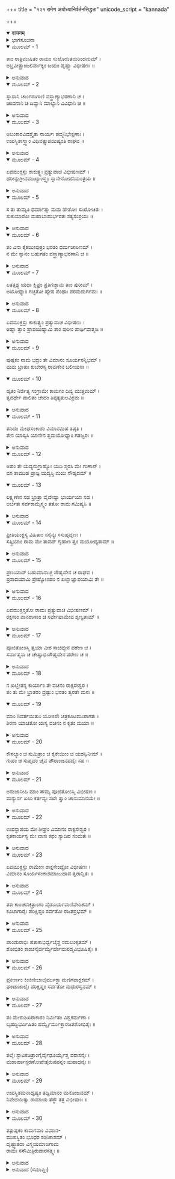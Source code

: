 +++
title = "१२१ रामेण अयोध्यानिर्वर्तनसिद्धता"
unicode_script = "kannada"

+++
<details open><summary>वाचनम्</summary>

<div class="audioEmbed"  caption="श्रीराम-हरिसीताराममूर्ति-घनपाठिभ्यां वचनम्" src="https://archive.org/download/Ramayana-recitation-Sriram-harisItArAmamUrti-Ghanapaati-v2/Kanda_6/Kanda_6_YK-121-Rama_prepares_to_leave_for_Ayodhya_0.mp3"></div>
</details>



<details><summary>ಭಾಗಸೂಚನಾ</summary>

ಅಯೋಧ್ಯೆಗೆ ಹೊರಡಲು ಶ್ರೀರಾಮನ ಸಿದ್ಧತೆ, ವಿಭೀಷಣನು ಪುಷ್ಪಕ ವಿಮಾನದಲ್ಲಿ ಹೋಗುವಂತೆ ಶ್ರೀರಾಮನನ್ನು ಪ್ರಾರ್ಥಿಸಿದುದು
</details>

<details open><summary>ಮೂಲಮ್ - 1</summary>

ತಾಂ ರಾತ್ರಿಮುಷಿತಂ ರಾಮಂ ಸುಖೋದಿತಮರಿಂದಮಮ್ ।  
ಅಬ್ರವೀತ್ಪ್ರಾಂಜಲಿರ್ವಾಕ್ಯಂ ಜಯಂ ಪೃಷ್ಟ್ವಾ ವಿಭೀಷಣಃ ॥
</details>

<details><summary>ಅನುವಾದ</summary>

ಅಂದಿನ ರಾತ್ರೆ ವಿಶ್ರಾಂತಿ ಪಡೆದು ಶತ್ರುಸೂದನ ಶ್ರೀರಾಮನು ಮರುದಿನ ಪ್ರಾತಃಕಾಲದಲ್ಲಿ ಸುಖವಾಗಿ ಎಚ್ಚರಗೊಂಡಾಗ ಕುಶಲ ಪ್ರಶ್ನೆಗಳ ಬಳಿಕ ವಿಭೀಷಣನು ಕೈಮುಗಿದು ಹೇಳಿದನು.॥1॥
</details>

<details open><summary>ಮೂಲಮ್ - 2</summary>

ಸ್ನಾನಾನಿ  ಚಾಂಗರಾಗಾಣಿ   ವಸ್ತ್ರಾಣ್ಯಾಭರಣಾನಿ  ಚ ।  
ಚಂದನಾನಿ ಚ  ದಿವ್ಯಾನಿ  ಮಾಲ್ಯಾನಿ  ವಿವಿಧಾನಿ  ಚ ॥
</details>

<details><summary>ಅನುವಾದ</summary>

ರಘುನಂದನ! ಸ್ನಾನಕ್ಕಾಗಿ ನೀರು, ಅಂಗರಾಗ, ವಸ್ತ್ರ, ಅಭೂಷಣ, ಚಂದನ, ಬಗೆ-ಬಗೆಯ ಮೂಲೆಗಳು ನಿನ್ನ ಸೇವೆಗಾಗಿ ಸಿದ್ಧವಾಗಿವೆ.॥2॥
</details>

<details open><summary>ಮೂಲಮ್ - 3</summary>

ಅಲಂಕಾರವಿದಶ್ಚೈತಾ ನಾರ್ಯಃ ಪದ್ಮನಿಭೇಕ್ಷಣಾಃ ।  
ಉಪಸ್ಥಿತಾಸ್ತ್ವಾಂ ವಿಧಿವತ್ಸ್ನಾಪಯಿಷ್ಯಂತಿ  ರಾಘವ ॥
</details>

<details><summary>ಅನುವಾದ</summary>

ರಘುವೀರನೇ! ಶೃಂಗಾರ ಕಲೆಯನ್ನು ತಿಳಿದಿರುವ ಕಮಲಾಕ್ಷಿಯರಾದ ಈ ನಾರಿಯರೂ ಕೂಡ ನಿನ್ನ ಸೇವೆಗಾಗಿ ಬಂದು ನಿಂತಿರುವರು. ಇವರು ವಿಧಿವತ್ತಾಗಿ ನಿನಗೆ ಸ್ನಾನಮಾಡಿಸುವರು.॥3॥
</details>

<details open><summary>ಮೂಲಮ್ - 4</summary>

ಏವಮುಕ್ತಸ್ತು ಕಾಕುತ್ಥ್ಸಃ   ಪ್ರತ್ಯುವಾಚ  ವಿಭೀಷಣಮ್ ।  
ಹರೀನ್ಸುಗ್ರೀವಮುಖ್ಯಾಂಸ್ತ್ವಂ ಸ್ನಾನೇನೋಪನಿಮಂತ್ರಯ ॥
</details>

<details><summary>ಅನುವಾದ</summary>

ವಿಭೀಷಣನು ಹೀಗೆ ಹೇಳಿದಾಗ ಶ್ರೀರಾಮನು ಅವನಲ್ಲಿ ಹೇಳಿದನು- ಮಿತ್ರಾ! ನೀನು ಸುಗ್ರಿವಾದಿ ವಾನರವೀರರನ್ನು ಸ್ನಾನಕ್ಕಾಗಿ ಒತ್ತಾಯಿಸು.॥4॥
</details>

<details open><summary>ಮೂಲಮ್ - 5</summary>

ಸ ತು ತಾಮ್ಯತಿ ಧರ್ಮಾತ್ಮಾ ಮಮ ಹೇತೋಃ ಸುಖೋಚಿತಃ ।  
ಸುಕುಮಾರೋ ಮಹಾಬಾಹುರ್ಭರತಃ  ಸತ್ಯಸಂಶ್ರಯಃ ॥
</details>

<details><summary>ಅನುವಾದ</summary>

ನನಗೆ ಈಗಲಾದರೋ ಸತ್ಯವನ್ನು ಆಶ್ರಯಿಸಿದ ಧರ್ಮಾತ್ಮಾ ಮಹಾಬಾಹು ಭರತನು ಬಹಳ ಕಷ್ಟಪಡುತ್ತಿದ್ದಾನೆ. ಅವನು ಸುಕುಮಾರನಾಗಿದ್ದು ಸುಖ ಪಡಲು ಯೋಗ್ಯನಾಗಿದ್ದಾನೆ.॥5॥
</details>

<details open><summary>ಮೂಲಮ್ - 6</summary>

ತಂ ವಿನಾ ಕೈಕಯೀಪುತ್ರಂ ಭರತಂ ಧರ್ಮಚಾರಿಣಮ್ ।  
ನ ಮೇ ಸ್ನಾನಂ  ಬಹುಗತಂ  ವಸ್ತ್ರಾಣ್ಯಾಭರಣಾನಿ  ಚ ॥
</details>

<details><summary>ಅನುವಾದ</summary>

ಆ ಧರ್ಮ ಪರಾಯಣ ಕೈಕೇಯಿ ಕುಮಾರನನ್ನು ನೋಡದೆ, ನನಗೆ ಸ್ನಾನವಾಗಲೀ, ಈ ಉತ್ತಮ ವಸಾಭೂಷಣಗಳನ್ನು ಧರಿಸುವುದಾಗಲೀ ಮೆಚ್ಚುವುದಿಲ್ಲ.॥6॥
</details>

<details open><summary>ಮೂಲಮ್ - 7</summary>

ಏತತ್ಪಶ್ಯ ಯಥಾ ಕ್ಷಿಪ್ರಂ  ಪ್ರತಿಗಚ್ಛಾಮ ತಾಂ ಪುರೀಮ್ ।  
ಅಯೋಧ್ಯಾಂ ಗಚ್ಛತೋ ಹ್ಯೇಷ ಪಂಥಾಃ ಪರಮದುರ್ಗಮಃ ॥
</details>

<details><summary>ಅನುವಾದ</summary>

ನಾವು ಆದಷ್ಟು ಬೇಗ ಅಯೋಧ್ಯೆಗೆ ಮರಳಿ ಹೋಗುವುದರ ಕುರಿತು ನೀನು ಗಮನಕೊಡು; ಏಕೆಂದರೆ ಇಲ್ಲಿಂದ ಕಾಲ್ನಡಿಗೆಯಿಂದ ಪ್ರಯಾಣಮಾಡಲು ಮಾರ್ಗವು ದುರ್ಗಮವಾಗಿದೆ, ದೂರವಾಗಿದೆ.॥7॥
</details>

<details open><summary>ಮೂಲಮ್ - 8</summary>

ಏವಮುಕ್ತಸ್ತು  ಕಾಕುತ್ಸ್ಥಂ   ಪ್ರತ್ಯುವಾಚ   ವಿಭೀಷಣಃ ।  
ಅಹ್ನಾ ತ್ವಾಂ ಪ್ರಾಪಯಿಷ್ಯಾಮಿ ತಾಂ ಪುರೀಂ ಪಾರ್ಥಿವಾತ್ಮಜ ॥
</details>

<details><summary>ಅನುವಾದ</summary>

ಶ್ರೀರಾಮನು ಹೀಗೆ ಹೇಳಿದಾಗ ವಿಭೀಷಣನು ಅವನಲ್ಲಿ ಹೀಗೆ ಹೇಳಿದನು- ರಾಜಕುಮಾರನೇ! ನೀನು ಇದರ ಕುರಿತು ಚಿಂತಿಸಬೇಡ. ನಾನು ಒಂದೇ ದಿನದಲ್ಲಿ ನಿಮ್ಮ ಅಯೋಧ್ಯಗೆ ತಲುಪಿಸುತ್ತೇನೆ.॥8॥
</details>

<details open><summary>ಮೂಲಮ್ - 9</summary>

ಪುಷ್ಪಕಂ ನಾಮ ಭದ್ರಂ ತೇ ವಿಮಾನಂ ಸೂರ್ಯಸನ್ನಿಭಮ್ ।  
ಮಮ ಭ್ರಾತುಃ ಕುಬೇರಸ್ಯ  ರಾವಣೇನ  ಬಲೀಯಸಾ ॥
</details>

<details open><summary>ಮೂಲಮ್ - 10</summary>

ಹೃತಂ ನಿರ್ಜಿತ್ಯ ಸಂಗ್ರಾಮೇ ಕಾಮಗಂ ದಿವ್ಯ ಮುತ್ತಮಮ್ ।  
ತ್ವದರ್ಥೇ  ಪಾಲಿತಂ ಚೇದಂ ತಿಷ್ಠತ್ಯತುಲವಿಕ್ರಮ ॥
</details>

<details><summary>ಅನುವಾದ</summary>

ನಿನಗೆ ಮಂಗಳ ವಾಗಲಿ. ನನ್ನ ಬಳಿ ಹಿರಿಯಣ್ಣ ಕುಬೇರನ ಸೂರ್ಯತುಲ್ಯ ತೇಜಸ್ವೀ ಪುಷ್ಪಕವಿಮಾನವಿದೆ. ಅದನ್ನು ಮಹಾಬಲಿ ರಾವಣನು ಕುಬೇರನನ್ನು ಸೋಲಿಸಿತಂದಿದ್ದನು. ಅತುಲ ಪರಾಕ್ರಮಿ ಶ್ರೀರಾಮಾ! ಇಚ್ಛಾನುಸಾರವಾಗಿ ಚಲಿಸುವ ಆ ದಿವ್ಯ, ಉತ್ತಮ ವಿಮಾನವನ್ನು ನಿನಗಾಗಿಯೇ ಇರಿಸಿಕೊಂಡಿರುವೆನು.॥9-10॥
</details>

<details open><summary>ಮೂಲಮ್ - 11</summary>

ತದಿದಂ   ಮೇಘಸಂಕಾಶಂ    ವಿಮಾನಮಿಹ   ತಿಷ್ಠತಿ ।  
ತೇನ ಯಾಸ್ಯಸಿ ಯಾನೇನ ತ್ವಮಯೋಧ್ಯಾಂ  ಗತಜ್ವರಃ ॥
</details>

<details><summary>ಅನುವಾದ</summary>

ಮೇಘದಂತೆ ಕಂಗೊಳಿಸುವ ಆ ದಿವ್ಯವಿಮಾನ ಇಲ್ಲಿ ಇದೆ. ಅದರ ಮೂಲಕ ನಿಶ್ಚಿಂತನಾಗಿ ನೀನು ಅಯೋಧ್ಯೆಗೆ ಹೋಗಬಲ್ಲೆ.॥11॥
</details>

<details open><summary>ಮೂಲಮ್ - 12</summary>

ಅಹಂ ತೇ ಯದ್ಯನುಗ್ರಾಹ್ಯೋ ಯದಿ ಸ್ಮರಸಿ ಮೇ ಗುಣಾನ್ ।  
ವಸ ತಾವದಿಹ ಪ್ರಾಜ್ಞ ಯದ್ಯಸ್ತಿ ಮಯಿ ಸೌಹೃದಮ್ ॥
</details>

<details open><summary>ಮೂಲಮ್ - 13</summary>

ಲಕ್ಷ್ಮಣೇನ ಸಹ ಭ್ರಾತ್ರಾ ವೈದೇಹ್ಯಾ ಭಾರ್ಯಯಾ ಸಹ ।  
ಅರ್ಚಿತಃ ಸರ್ವಕಾಮೈಸ್ತ್ವಂ ತತೋ ರಾಮ ಗಮಿಷ್ಯಸಿ ॥
</details>

<details><summary>ಅನುವಾದ</summary>

ಶ್ರೀರಾಮಾ! ನೀನು ನನ್ನನ್ನು ಕೃಪಾಪಾತ್ರನೆಂದು ತಿಳಿದಿದ್ದರೆ, ನನ್ನಲ್ಲಿ ಏನಾದರೂ ಗುಣಗಳನ್ನು ನೋಡುತ್ತಿರುವೆಯಾದರೆ, ನನ್ನ ಕುರಿತು ನಿನಗೆ ಸೌಹಾರ್ದವಿದ್ದರೆ, ಈಗ ಅನುಜ ಲಕ್ಷ್ಮಣ ಹಾಗೂ ಪತ್ನಿ ಸೀತೆಯೊಂದಿಗೆ ಕೆಲವು ದಿನ ಇಲ್ಲಿ ಇರಬೇಕು. ನಾನು ಮನೋವಾಂಛಿತ ಎಲ್ಲ ವಸ್ತುಗಳಿಂದ ನಿಮ್ಮನ್ನು ಸತ್ಕರಿಸುವೆನು. ನನ್ನ ಸತ್ಕಾರವನ್ನು ಸ್ವೀಕರಿಸಿದ ಬಳಿಕ ನೀವು ಅಯೋಧ್ಯೆಗೆ ತೆರಳಿರಿ.॥12-13॥
</details>

<details open><summary>ಮೂಲಮ್ - 14</summary>

ಪ್ರೀತಿಯುಕ್ತಸ್ಯ ವಿಹಿತಾಂ ಸಸೈನ್ಯಃ ಸಸುಹೃದ್ಗಣಃ ।  
ಸತ್ಕ್ರಿಯಾಂ ರಾಮ ಮೇ ತಾವದ್ ಗೃಹಾಣ ತ್ವಂ ಮಯೋದ್ಯತಾಮ್ ॥
</details>

<details><summary>ಅನುವಾದ</summary>

ರಘುನಂದನ! ನಾನು ಸಂತೋಷವಾಗಿ ನಿಮ್ಮನ್ನು ಸತ್ಕರಿಸಲು ಬಯಸುತ್ತಿದ್ದೇನೆ. ನಾನು ಮಾಡುವ ಸತ್ಕಾರವನ್ನು ನೀವು ಸುಹೃದರೊಂದಿಗೆ ಮತ್ತು ಸೈನ್ಯದೊಂದಿಗೆ ಸ್ವೀಕರಿಸಿರಿ.॥14॥
</details>

<details open><summary>ಮೂಲಮ್ - 15</summary>

ಪ್ರಣಯಾದ್ ಬಹುಮಾನಾಚ್ಚ ಸೌಹೃದೇನ  ಚ ರಾಘವ ।  
ಪ್ರಸಾದಯಾಮಿ ಪ್ರೇಷ್ಯೋಽಹಂ ನ ಖಲ್ವಾಜ್ಞಾಪಯಾಮಿ ತೇ ॥
</details>

<details><summary>ಅನುವಾದ</summary>

ರಘುವೀರ! ನಾನು ಕೇವಲ ಪ್ರೇಮ, ಸಮ್ಮಾನ, ಸೌಹಾರ್ದದಿಂದಲೇ ನಿಮ್ಮಲ್ಲಿ ಪ್ರಾರ್ಥಿಸುತ್ತಿದ್ದೇನೆ. ನಿಮ್ಮನ್ನು ಪ್ರಸನ್ನ ಗೊಳಿಸಲು ಬಯಸುತ್ತಿದ್ದೇನೆ. ನಾನು ನಿಮ್ಮ ಸೇವಕನಾದ್ದರಿಂದ ನಿಮ್ಮಲ್ಲಿ ವಿನಂತಿಸಿಕೊಳ್ಳುವೆನು; ಆಜ್ಞೆ ಕೊಡುತ್ತಿಲ್ಲ.॥1.॥
</details>

<details open><summary>ಮೂಲಮ್ - 16</summary>

ಏವಮುಕ್ತಸ್ತತೋ ರಾಮಃ ಪ್ರತ್ಯುವಾಚ ವಿಭೀಷಣಮ್ ।  
ರಕ್ಷಸಾಂ ವಾನರಾಣಾಂ ಚ ಸರ್ವೇಷಾಮೇವ ಶೃಣ್ವತಾಮ್ ॥
</details>

<details><summary>ಅನುವಾದ</summary>

ವಿಭೀಷಣನು ಹೀಗೆ ಹೇಳಿದಾಗ ಶ್ರೀರಾಮನು ಸಮಸ್ತ ರಾಕ್ಷಸರು, ವಾನರರು ಕೇಳುವಂತೆ ಹೇಳಿದನು.॥1.॥
</details>

<details open><summary>ಮೂಲಮ್ - 17</summary>

ಪೂಜಿತೋಽಸ್ಮಿ ತ್ವಯಾ ವೀರ ಸಾಚಿವ್ಯೇನ ಪರೇಣ ಚ ।  
ಸರ್ವಾತ್ಮನಾ ಚ ಚೇಷ್ಟಾಭಿಃಸೌಹೃದೇನ  ಪರೇಣ  ಚ ॥
</details>

<details><summary>ಅನುವಾದ</summary>

ವೀರರೇ! ನನ್ನ ಪರಮಸುಹೃದ್ ಮತ್ತು ಉತ್ತಮ ಸಚಿವರಾಗಿ ನೀವು ಎಲ್ಲ ರೀತಿಯ ಸಮಯೋಚಿತ ಕಾರ್ಯಗಳಿಂದ ನನ್ನನ್ನು ಸಮ್ಮಾನಿಸಿ, ಪೂಜಿಸಿದಿರಿ.॥17॥
</details>

<details open><summary>ಮೂಲಮ್ - 18</summary>

ನ ಖಲ್ವೇತನ್ನ ಕುರ್ಯಾಂ ತೇ ವಚನಂ ರಾಕ್ಷಸೇಶ್ವರ ।  
ತಂ ತು ಮೇ ಭ್ರಾತರಂ ದ್ರಷ್ಟುಂ ಭರತಂ ತ್ವರತೇ ಮನಃ ॥
</details>

<details open><summary>ಮೂಲಮ್ - 19</summary>

ಮಾಂ ನಿವರ್ತಯಿತುಂ ಯೋಽಸೌ ಚಿತ್ರಕೂಟಮುಪಾಗತಃ ।  
ಶಿರಸಾ ಯಾಚತೋ ಯಸ್ಯ ವಚನಂ ನ ಕೃತಂ ಮಯಾ ॥
</details>

<details><summary>ಅನುವಾದ</summary>

ರಾಕ್ಷಸೇಶ್ವರನೇ! ನಿನ್ನ ಈ ಮಾತನ್ನು ಖಂಡಿತವಾಗಿ ತಳ್ಳಿ ಹಾಕುವುದಿಲ್ಲ; ಆದರೆ ಈಗ ನನ್ನ ಮನಸ್ಸು ನನ್ನ ತಮ್ಮನಾದ ಭರತನನ್ನು ನೋಡಲು ತವಕಪಡುತ್ತಿವೆ. ಅವನು ನನ್ನನ್ನು ಮರಳಿ ಕರೆದುಕೊಂಡು ಹೋಗಲು ಚಿತ್ರಕೂಟದವರೆಗೆ ಬಂದಿದ್ದನು. ನನ್ನ ಚರಣಗಳಲ್ಲಿ ತಲೆಬಾಗಿ ಬೇಡಿಕೊಂಡರೂ ಅವನ ಮಾತನ್ನು ನಾನು ಕೇಳಲಿಲ್ಲ.॥18-19॥
</details>

<details open><summary>ಮೂಲಮ್ - 20</summary>

ಕೌಸಲ್ಯಾಂ ಚ ಸುಮಿತ್ರಾಂ ಚ ಕೈಕೇಯೀಂ ಚ ಯಶಸ್ವಿನೀಮ್ ।  
ಗುಹಂ ಚ ಸುಹೃದಂ ಚೈವ ಪೌರಾಂಜನಪದೈಃ ಸಹ ॥
</details>

<details><summary>ಅನುವಾದ</summary>

ಅವನು ಮಾತ್ರವಲ್ಲದೆ ತಾಯಂದಿರಾದ ಕೌಸಲ್ಯೆ, ಸುಮಿತ್ರೆ, ಯಶಸ್ವಿನೀ ಕೈಕೇಯಿ, ಮಿತ್ರಗುಹ, ನಗರದ ಪ್ರಜೆಗಳನ್ನೂ ನೋಡಲು ನಾನು ಉತ್ಕಂಠಿತನಾಗಿದ್ದೇನೆ.॥20॥
</details>

<details open><summary>ಮೂಲಮ್ - 21</summary>

ಅನುಜಾನೀಹಿ ಮಾಂ ಸೌಮ್ಯ ಪೂಜಿತೋಽಸ್ಮಿ ವಿಭೀಷಣ ।  
ಮನ್ಯುರ್ನ ಖಲು ಕರ್ತವ್ಯಃ ಸಖೇ ತ್ವಾಂ ಚಾನುಮಾನಯೇ ॥
</details>

<details><summary>ಅನುವಾದ</summary>

ಸೌಮ್ಯ ವಿಭೀಷಣನೇ! ಈಗ ನೀನು ನನಗೆ ಹೋಗಲು ಅನುಮತಿ ಕೊಡು. ನಾನು ನಿನ್ನಿಂದ ಬಹಳ ಸಮ್ಮಾನಿತನಾಗಿದ್ದೇನೆ. ಸಖನೇ! ನನ್ನ ಈ ಹಠದ ಕಾರಣ ನನ್ನ ಮೇಲೆ ಸಿಟ್ಟಾಗಬಾರದು ಎಂದು ನಿನ್ನಲ್ಲಿ ಪದೇಪದೇ ಪ್ರಾರ್ಥಿಸುತ್ತೇನೆ.॥21॥
</details>

<details open><summary>ಮೂಲಮ್ - 22</summary>

ಉಪಸ್ಥಾಪಯ ಮೇ ಶೀಘ್ರಂ ವಿಮಾನಂ ರಾಕ್ಷಸೇಶ್ವರ ।  
ಕೃತಕಾರ್ಯಸ್ಯ ಮೇ ವಾಸಃ ಕಥಂ ಸ್ಯಾದಿಹ ಸಂಮತಃ ॥
</details>

<details><summary>ಅನುವಾದ</summary>

ರಾಕ್ಷಸರಾಜನೇ! ಈಗ ಶೀಘ್ರವಾಗಿ ನನಗಾಗಿ ಪುಷ್ಪಕ ವಿಮಾನವನ್ನು ತರಿಸು. ಇಲ್ಲಿಯ ನನ್ನ ಕಾರ್ಯಪೂರ್ಣವಾದ ಮೇಲೆ ಇಲ್ಲಿ ನಿಲ್ಲುವುದು ನನಗೆ ಹೇಗೆ ಸರಿಯಾಗಬಲ್ಲದು.॥2.॥
</details>

<details open><summary>ಮೂಲಮ್ - 23</summary>

ಏವಮುಕ್ತಸ್ತು ರಾಮೇಣ ರಾಕ್ಷಸೇಂದ್ರೋ ವಿಭೀಷಣಃ ।  
ವಿಮಾನಂ ಸೂರ್ಯಸಂಕಾಶಮಾಜುಹಾವ ತ್ವರಾನ್ವಿತಃ ॥
</details>

<details><summary>ಅನುವಾದ</summary>

ಶ್ರೀರಾಮಚಂದ್ರನು ಹೀಗೆ ಹೇಳಿದಾಗ ರಾಕ್ಷಸರಾಜ ವಿಭೀಷಣನು ಲಗುಬಗೆಯಿಂದ ಆ ಸೂರ್ಯತುಲ್ಯ ತೇಜಸ್ವೀ ವಿಮಾನವನ್ನು ಆಹ್ವಾನಿಸಿದನು.॥23॥
</details>

<details open><summary>ಮೂಲಮ್ - 24</summary>

ತತಃ ಕಾಂಚನಚಿತ್ರಾಂಗಂ ವೈಡೂರ್ಯಮಣಿವೇದಿಕಮ್ ।  
ಕೂಟಾಗಾರೈಃ ಪರಿಕ್ಷಿಪ್ತಂ ಸರ್ವತೋ ರಜತಪ್ರಭಮ್ ॥
</details>

<details><summary>ಅನುವಾದ</summary>

ಆ ವಿಮಾನದ ಪ್ರತಿಯೊಂದು ಭಾಗ ಚಿನ್ನದಿಂದ ಮುಚ್ಚಿತ್ತು, ಅದರಿಂದ ಅದು ವಿಚಿತ್ರವಾಗಿ ಶೋಭಿಸುತ್ತಿತ್ತು. ಅದರೊಳಗೆ ವೈಢೂರ್ಯಮಣಿಯ ವೇದಿಗಳಿದ್ದವು, ಅಲ್ಲಲ್ಲಿ ಗುಪ್ತಗೃಹ ಗಳಿದ್ದು ಅದು ಎಲ್ಲೆಡೆ ಬೆಳ್ಳಿಯಂತೆ ಹೊಳೆಯುತ್ತಿತ್ತು.॥24॥
</details>

<details open><summary>ಮೂಲಮ್ - 25</summary>

ಪಾಂಡುರಾಭಿಃ ಪತಾಕಾಭಿರ್ಧ್ವಜೈಶ್ಚ ಸಮಲಂಕೃತಮ್ ।  
ಶೋಭಿತಂ ಕಾಂಚನೈರ್ಹರ್ಮ್ಯೆರ್ಹೇಮಪದ್ಮವಿಭೂಷಿತೈಃ ॥
</details>

<details><summary>ಅನುವಾದ</summary>

ಅದು ಬಿಳಿಯ-ಹಳದಿ ಬಣ್ಣದ ಪತಾಕೆಗಳಿಂದ, ಧ್ವಜಗಳಿಂದ ಅಲಂಕೃತವಾಗಿತ್ತು. ಅದರಲ್ಲಿ ಸ್ವರ್ಣಕಮಲಗಳಿಂದ ಸುಸಜ್ಜಿತ ಸ್ವರ್ಣಮಯ ಉಪ್ಪರಿಗೆಗಳಿಂದ ಆ ವಿಮಾನವು ಶೋಭಿಸುತ್ತಿತ್ತು.॥2.॥
</details>

<details open><summary>ಮೂಲಮ್ - 26</summary>

ಪ್ರಕೀರ್ಣಂ ಕಿಂಕಿಣೀಜಾಲೈರ್ಮುಕ್ತಾ ಮಣಿಗವಾಕ್ಷಕಮ್ ।  
ಘಂಟಾಜಾಲೈಃ ಪರಿಕ್ಷಿಪ್ತಂ ಸರ್ವತೋ ಮಧುರಸ್ವನಮ್ ॥
</details>

<details><summary>ಅನುವಾದ</summary>

ಅದರ ಸುತ್ತಲು ಸಣ್ಣ-ಸಣ್ಣ ಗಂಟೆಗಳ ಜಾರರಿಗಳು ಇದ್ದವು. ಅದರಲ್ಲಿ ಮುತ್ತು ಮತ್ತು ಮಣಿಗಳ ಕಿಡಕಿಗಳಿದ್ದು, ಮಧುರ ಧ್ವನಿ ಹೊರಡಿಸುವ ಗಂಟೆಗಳು ಕಟ್ಟಿದ್ದರು.॥26॥
</details>

<details open><summary>ಮೂಲಮ್ - 27</summary>

ತಂ ಮೇರುಶಿಖರಾಕಾರಂ ನಿರ್ಮಿತಂ ವಿಶ್ವಕರ್ಮಣಾ ।  
ಬೃಹದ್ಭಿರ್ಭೂಷಿತಂ ಹರ್ಮ್ಯೈರ್ಮುಕ್ತಾರಜತಶೋಭಿತೈಃ ॥
</details>

<details><summary>ಅನುವಾದ</summary>

ವಿಶ್ವಕರ್ಮನಿಂದ ನಿರ್ಮಿಸಲ್ಪಟ್ಟ ಆ ವಿಮಾನವು ಸುಮೇರು ಶಿಖರದಂತೆ ಎತ್ತರವಾಗಿದ್ದು ಮುತ್ತು ಬೆಳ್ಳಿಯಿಂದ ಸುಸಜ್ಜಿತ ದೊಡ್ಡ ದೊಡ್ಡ ಕೋಣೆಗಳಿಂದ ವಿಭೂಷಿತವಾಗಿತ್ತು.॥27॥
</details>

<details open><summary>ಮೂಲಮ್ - 28</summary>

ತಲೈಃ ಸ್ಫಾಟಕಚಿತ್ರಾಂಗೈರ್ವೈಢೂರ್ಯೈಶ್ಚ ವರಾಸನೈಃ ।  
ಮಹಾರ್ಹಾಸ್ತರಣೋಪೇತೈರುಪಪನ್ನಂ ಮಹಾಧನೈಃ ॥
</details>

<details><summary>ಅನುವಾದ</summary>

ಅದರ ನೆಲ ಚಿತ್ರಿತ ಸ್ಫಟಿಕಮಣಿಗಳಿಂದ ನಿರ್ಮಿತವಾಗಿತ್ತು. ಅದರಲ್ಲಿ ಬಹುಮೂಲ್ಯ ನೀಲಮಣಿಯ ಸಿಂಹಾಸನವಿದ್ದು, ಅದರ ಮೇಲೆ ಅಮೂಲ್ಯ ಮೇಲುಹೊದಿಕೆ ಹಾಸಿತ್ತು.॥28॥
</details>

<details open><summary>ಮೂಲಮ್ - 29</summary>

ಉಪಸ್ಥಿತಮನಾಧೃಷ್ಯಂ ತದ್ವಿಮಾನಂ ಮನೋಜವಮ್ ।  
ನಿವೇದಯಿತ್ವಾ ರಾಮಾಯ ತಸ್ಥೌ ತತ್ರ ವಿಭೀಷಣಃ ॥
</details>

<details><summary>ಅನುವಾದ</summary>

ಅಂದು ಮನೋವೇಗದಿಂದ ಕೂಡಿದ್ದು, ಅದರ ಗತಿ ಎಲ್ಲಿಯೂ ತಡೆಯುತ್ತಿರಲಿಲ್ಲ. ವಿಭೀಷಣನು ಶ್ರೀರಾಮನಲ್ಲಿ ಅವನ ಸೇವೆಗೆ ಉಪಸ್ಥಿತವಾದ ಸೂಚನೆಯನ್ನಿತ್ತು ಅಲ್ಲಿ ನಿಂತುಕೊಂಡನು.॥29॥
</details>

<details open><summary>ಮೂಲಮ್ - 30</summary>

ತತ್ಪುಷ್ಪಕಂ ಕಾಮಗಮಂ ವಿಮಾನ-  
ಮುಪಸ್ಥಿತಂ ಭೂಧರ ಸಂನಿಕಾಶಮ್ ।  
ದೃಷ್ಟ್ವಾತದಾ ವಿಸ್ಮಯಮಾಜಗಾಮ  
ರಾಮಃ ಸಸೌಮಿತ್ರಿರುದಾರಸತ್ತ್ವಃ ॥
</details>

<details><summary>ಅನುವಾದ</summary>

ಪರ್ವತದಂತೆ ಎತ್ತರವಾದ ಇಚ್ಛಾನುಸಾರ ಚಲಿಸುವ ಆ ಪುಷ್ಪಕವಿಮಾನವು ಕೂಡಲೆ ಉಪಸ್ಥಿತವಾದುದನ್ನು ನೋಡಿ ಲಕ್ಷ್ಮಣಸಹಿತ ಉದಾರಚಿತ್ತನಾದ ಶ್ರೀರಾಮನಿಗೆ ಬಹಳ ವಿಸ್ಮಯವಾಯಿತು.॥30॥
</details>

<details><summary>ಅನುವಾದ (ಸಮಾಪ್ತಿಃ)</summary>

ಶ್ರೀವಾಲ್ಮೀಕಿ ವಿರಚಿತ ಆರ್ಷರಾಮಾಯಣ ಆದಿಕಾವ್ಯದ ಯುದ್ಧಕಾಂಡದಲ್ಲಿ ನೂರಇಪ್ಪತ್ತೊಂದನೆಯ ಸರ್ಗ ಪೂರ್ಣವಾಯಿತು.॥121॥
</details>

